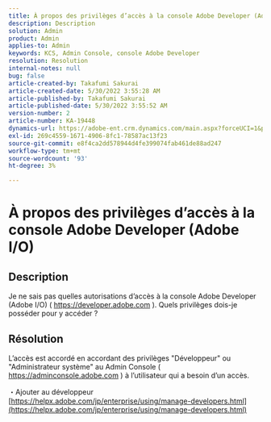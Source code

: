 ```yaml
---
title: À propos des privilèges d’accès à la console Adobe Developer (Adobe I/O)
description: Description
solution: Admin
product: Admin
applies-to: Admin
keywords: KCS, Admin Console, console Adobe Developer
resolution: Resolution
internal-notes: null
bug: false
article-created-by: Takafumi Sakurai
article-created-date: 5/30/2022 3:55:28 AM
article-published-by: Takafumi Sakurai
article-published-date: 5/30/2022 3:55:52 AM
version-number: 2
article-number: KA-19448
dynamics-url: https://adobe-ent.crm.dynamics.com/main.aspx?forceUCI=1&pagetype=entityrecord&etn=knowledgearticle&id=77708953-ccdf-ec11-bb3d-000d3a35188d
exl-id: 269c4559-1671-4906-8fc1-78587ac13f23
source-git-commit: e8f4ca2dd578944d4fe399074fab461de88ad247
workflow-type: tm+mt
source-wordcount: '93'
ht-degree: 3%

---
```


# À propos des privilèges d’accès à la console Adobe Developer (Adobe I/O)

## Description

Je ne sais pas quelles autorisations d’accès à la console Adobe Developer (Adobe I/O) ( https://developer.adobe.com ). Quels privilèges dois-je posséder pour y accéder ?

## Résolution


L’accès est accordé en accordant des privilèges &quot;Développeur&quot; ou &quot;Administrateur système&quot; au Admin Console ( https://adminconsole.adobe.com ) à l’utilisateur qui a besoin d’un accès.

・Ajouter au développeur
[https://helpx.adobe.com/jp/enterprise/using/manage-developers.html](https://helpx.adobe.com/jp/enterprise/using/manage-developers.html)
